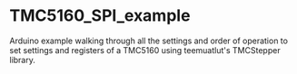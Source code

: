 # TMC5160_SPI_example
Arduino example walking through all the settings and order of operation to set settings and registers of a TMC5160 using teemuatlut's TMCStepper library.
